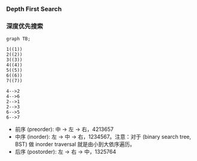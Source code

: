 ### Depth First Search
### 深度优先搜索

```mermaid 
graph TB;

1((1))
2((2))
3((3))
4((4))
5((5))
6((6))
7((7))

4-->2
4-->6
2-->1
2-->3
6-->5
6-->7
```
- 前序 (preorder): 中 -> 左 -> 右，4213657
- 中序 (inorder): 左 -> 中 -> 右，1234567。注意：对于 (binary search tree, BST) 做 inorder traversal 就是由小到大依序遍历。
- 后序 (postorder): 左 -> 右 -> 中，1325764

